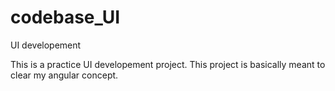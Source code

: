 # codebase_UI
UI developement

This is a practice UI developement project.
This project is basically meant to clear my angular concept.
